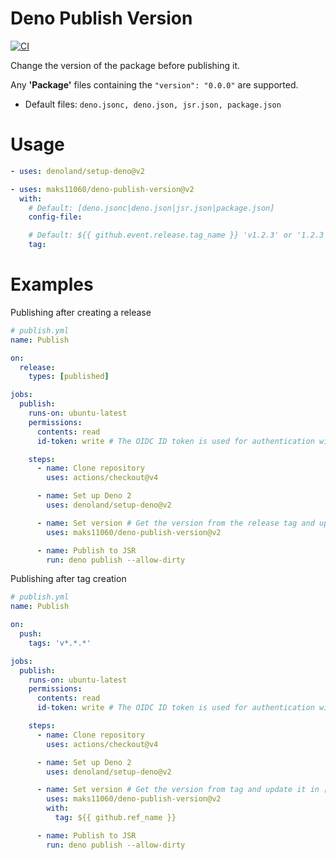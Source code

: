# Deno Publish Version

[![CI](https://github.com/MAKS11060/deno-publish-version/actions/workflows/ci.yml/badge.svg)](https://github.com/MAKS11060/deno-publish-version/actions/workflows/ci.yml)

Change the version of the package before publishing it.

Any **'Package'** files containing the `"version": "0.0.0"` are supported.

- Default files: `deno.jsonc, deno.json, jsr.json, package.json`

# Usage

```yml
- uses: denoland/setup-deno@v2

- uses: maks11060/deno-publish-version@v2
  with:
    # Default: [deno.jsonc|deno.json|jsr.json|package.json]
    config-file:

    # Default: ${{ github.event.release.tag_name }} 'v1.2.3' or '1.2.3'
    tag:
```

# Examples

Publishing after creating a release
```yml
# publish.yml
name: Publish

on:
  release:
    types: [published]

jobs:
  publish:
    runs-on: ubuntu-latest
    permissions:
      contents: read
      id-token: write # The OIDC ID token is used for authentication with JSR.

    steps:
      - name: Clone repository
        uses: actions/checkout@v4

      - name: Set up Deno 2
        uses: denoland/setup-deno@v2

      - name: Set version # Get the version from the release tag and update in [config].json
        uses: maks11060/deno-publish-version@v2

      - name: Publish to JSR
        run: deno publish --allow-dirty
```

Publishing after tag creation
```yml
# publish.yml
name: Publish

on:
  push:
    tags: 'v*.*.*'

jobs:
  publish:
    runs-on: ubuntu-latest
    permissions:
      contents: read
      id-token: write # The OIDC ID token is used for authentication with JSR.

    steps:
      - name: Clone repository
        uses: actions/checkout@v4

      - name: Set up Deno 2
        uses: denoland/setup-deno@v2

      - name: Set version # Get the version from tag and update it in [config].json
        uses: maks11060/deno-publish-version@v2
        with:
          tag: ${{ github.ref_name }}

      - name: Publish to JSR
        run: deno publish --allow-dirty
```
